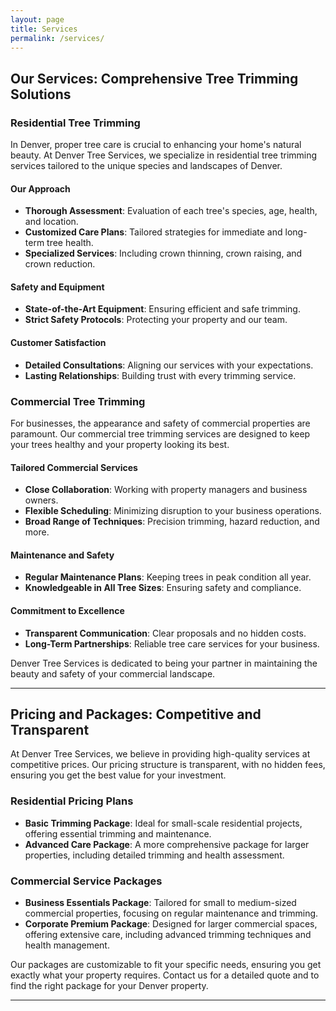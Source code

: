```yaml
---
layout: page
title: Services
permalink: /services/
---
```



## **Our Services: Comprehensive Tree Trimming Solutions**

### **Residential Tree Trimming**

In Denver, proper tree care is crucial to enhancing your home's natural beauty. At Denver Tree Services, we specialize in residential tree trimming services tailored to the unique species and landscapes of Denver.

#### **Our Approach**
- **Thorough Assessment**: Evaluation of each tree's species, age, health, and location.
- **Customized Care Plans**: Tailored strategies for immediate and long-term tree health.
- **Specialized Services**: Including crown thinning, crown raising, and crown reduction.

#### **Safety and Equipment**
- **State-of-the-Art Equipment**: Ensuring efficient and safe trimming.
- **Strict Safety Protocols**: Protecting your property and our team.

#### **Customer Satisfaction**
- **Detailed Consultations**: Aligning our services with your expectations.
- **Lasting Relationships**: Building trust with every trimming service.

### **Commercial Tree Trimming**

For businesses, the appearance and safety of commercial properties are paramount. Our commercial tree trimming services are designed to keep your trees healthy and your property looking its best.

#### **Tailored Commercial Services**
- **Close Collaboration**: Working with property managers and business owners.
- **Flexible Scheduling**: Minimizing disruption to your business operations.
- **Broad Range of Techniques**: Precision trimming, hazard reduction, and more.

#### **Maintenance and Safety**
- **Regular Maintenance Plans**: Keeping trees in peak condition all year.
- **Knowledgeable in All Tree Sizes**: Ensuring safety and compliance.

#### **Commitment to Excellence**
- **Transparent Communication**: Clear proposals and no hidden costs.
- **Long-Term Partnerships**: Reliable tree care services for your business.

Denver Tree Services is dedicated to being your partner in maintaining the beauty and safety of your commercial landscape.

---

## **Pricing and Packages: Competitive and Transparent**

At Denver Tree Services, we believe in providing high-quality services at competitive prices. Our pricing structure is transparent, with no hidden fees, ensuring you get the best value for your investment.

### **Residential Pricing Plans**

- **Basic Trimming Package**: Ideal for small-scale residential projects, offering essential trimming and maintenance.
- **Advanced Care Package**: A more comprehensive package for larger properties, including detailed trimming and health assessment.

### **Commercial Service Packages**

- **Business Essentials Package**: Tailored for small to medium-sized commercial properties, focusing on regular maintenance and trimming.
- **Corporate Premium Package**: Designed for larger commercial spaces, offering extensive care, including advanced trimming techniques and health management.

Our packages are customizable to fit your specific needs, ensuring you get exactly what your property requires. Contact us for a detailed quote and to find the right package for your Denver property.

---
